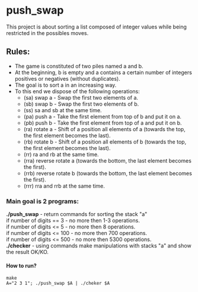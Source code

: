# push_swap

This project is about sorting a list composed of integer values while being restricted in the possibles moves.

## Rules:

+ The game is constituted of two piles named a and b.  
+ At the beginning, b is empty and a contains a certain number of integers positives or negatives (without duplicates).  
+ The goal is to sort a in an increasing way.  
+ To this end we dispose of the following operations:  
  + (sa) swap a - Swap the first two elements of a.  
  + (sb) swap b - Swap the first two elements of b.  
  + (ss) sa and sb at the same time.  
  + (pa) push a - Take the first element from top of b and put it on a.  
  + (pb) push b - Take the first element from top of a and put it on b.  
  + (ra) rotate a - Shift of a position all elements of a (towards the top, the first element becomes the last).  
  + (rb) rotate b - Shift of a position all elements of b (towards the top, the first element becomes the last).  
  + (rr) ra and rb at the same time.  
  + (rra) reverse rotate a (towards the bottom, the last element becomes the first).  
  + (rrb) reverse rotate b (towards the bottom, the last element becomes the first).  
  + (rrr) rra and rrb at the same time.  
  
 ### Main goal is 2 programs:
**./push_swap** - return commands for sorting the stack "a"  
if number of digits == 3 - no more then 1-3 operations.  
if number of digits <= 5 - no more then 8 operations.  
if number of digits <= 100 - no more then 700 operations.  
if number of digits <= 500 - no more then 5300 operations.  
**./checker** - using commands make manipulations with stacks "a" and show the result OK/KO.  
#### How to run?  
    make  
    A="2 3 1"; ./push_swap $A | ./cheker $A  
    
